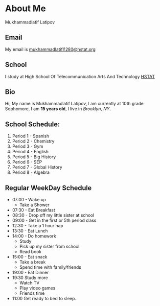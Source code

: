 # About Me

Mukhammadlatif Latipov

## Email
My email is mukhammadlatifl1280@hstat.org

## School
I study at High School Of Telecommunication Arts And Technology [HSTAT](hstat.org)

## Bio
Hi, My name is Mukhammadlatif Latipov, I am currently at 10th grade Sophomore, I am **15 years old**, I live in *Brooklyn, NY*.

## School Schedule:
1. Period 1 - Spanish
2. Period 2 - Chemistry
3. Period 3 - Gym
4. Period 4 - English
5. Period 5 - Big History
6. Period 6 - SEP
7. Period 7 - Global History
8. Period 8 - Algebra

## Regular WeekDay Schedule

* 07:00 - Wake up
  * Take a Shower
* 07:30 - Eat Breakfast
* 08:30 - Drop off my little sister at school
* 09:00 - Get in the first or 5th period class
* 12:30 - Take a 1 hour nap
* 13:30 - Eat Lunch
* 14:00 - Do homework
  * Study
  * Pick up my sister from school
  * Read book
* 15:00 - Eat snack
  * Take a break
  * Spend time with family/friends
* 19:00 - Eat Dinner
* 19:30 Study more
  * Watch TV
  * Play video games
  * Friends time
* 11:00 Get ready to bed to sleep.